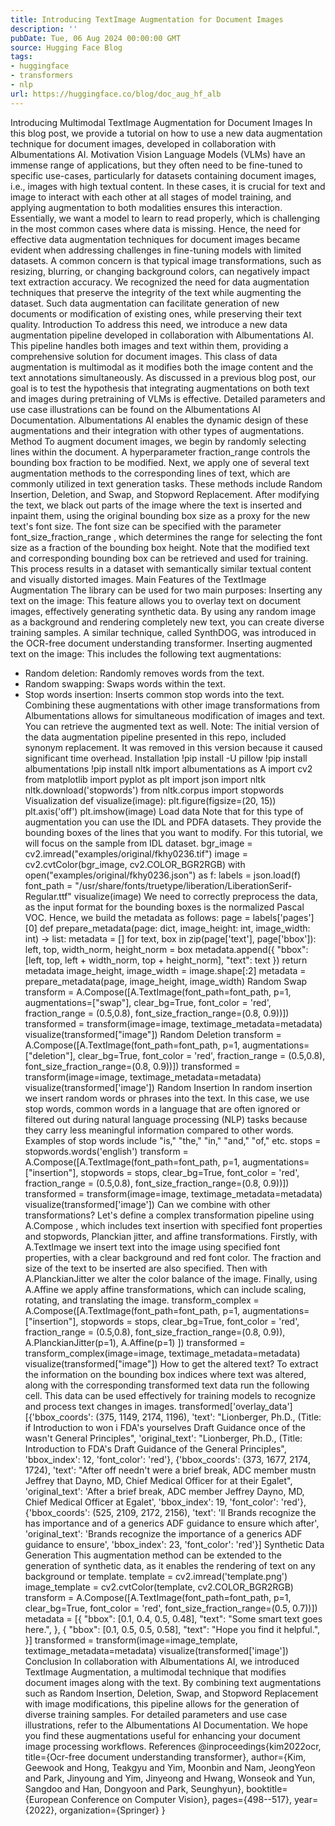 ```yaml
---
title: Introducing TextImage Augmentation for Document Images
description: ''
pubDate: Tue, 06 Aug 2024 00:00:00 GMT
source: Hugging Face Blog
tags:
- huggingface
- transformers
- nlp
url: https://huggingface.co/blog/doc_aug_hf_alb
---
```


Introducing Multimodal TextImage Augmentation for Document Images
In this blog post, we provide a tutorial on how to use a new data augmentation technique for document images, developed in collaboration with Albumentations AI.
Motivation
Vision Language Models (VLMs) have an immense range of applications, but they often need to be fine-tuned to specific use-cases, particularly for datasets containing document images, i.e., images with high textual content. In these cases, it is crucial for text and image to interact with each other at all stages of model training, and applying augmentation to both modalities ensures this interaction. Essentially, we want a model to learn to read properly, which is challenging in the most common cases where data is missing.
Hence, the need for effective data augmentation techniques for document images became evident when addressing challenges in fine-tuning models with limited datasets. A common concern is that typical image transformations, such as resizing, blurring, or changing background colors, can negatively impact text extraction accuracy.
We recognized the need for data augmentation techniques that preserve the integrity of the text while augmenting the dataset. Such data augmentation can facilitate generation of new documents or modification of existing ones, while preserving their text quality.
Introduction
To address this need, we introduce a new data augmentation pipeline developed in collaboration with Albumentations AI. This pipeline handles both images and text within them, providing a comprehensive solution for document images. This class of data augmentation is multimodal as it modifies both the image content and the text annotations simultaneously.
As discussed in a previous blog post, our goal is to test the hypothesis that integrating augmentations on both text and images during pretraining of VLMs is effective. Detailed parameters and use case illustrations can be found on the Albumentations AI Documentation. Albumentations AI enables the dynamic design of these augmentations and their integration with other types of augmentations.
Method
To augment document images, we begin by randomly selecting lines within the document. A hyperparameter fraction_range
controls the bounding box fraction to be modified.
Next, we apply one of several text augmentation methods to the corresponding lines of text, which are commonly utilized in text generation tasks. These methods include Random Insertion, Deletion, and Swap, and Stopword Replacement.
After modifying the text, we black out parts of the image where the text is inserted and inpaint them, using the original bounding box size as a proxy for the new text's font size. The font size can be specified with the parameter font_size_fraction_range
, which determines the range for selecting the font size as a fraction of the bounding box height. Note that the modified text and corresponding bounding box can be retrieved and used for training. This process results in a dataset with semantically similar textual content and visually distorted images.
Main Features of the TextImage Augmentation
The library can be used for two main purposes:
Inserting any text on the image: This feature allows you to overlay text on document images, effectively generating synthetic data. By using any random image as a background and rendering completely new text, you can create diverse training samples. A similar technique, called SynthDOG, was introduced in the OCR-free document understanding transformer.
Inserting augmented text on the image: This includes the following text augmentations:
- Random deletion: Randomly removes words from the text.
- Random swapping: Swaps words within the text.
- Stop words insertion: Inserts common stop words into the text.
Combining these augmentations with other image transformations from Albumentations allows for simultaneous modification of images and text. You can retrieve the augmented text as well.
Note: The initial version of the data augmentation pipeline presented in this repo, included synonym replacement. It was removed in this version because it caused significant time overhead.
Installation
!pip install -U pillow
!pip install albumentations
!pip install nltk
import albumentations as A
import cv2
from matplotlib import pyplot as plt
import json
import nltk
nltk.download('stopwords')
from nltk.corpus import stopwords
Visualization
def visualize(image):
plt.figure(figsize=(20, 15))
plt.axis('off')
plt.imshow(image)
Load data
Note that for this type of augmentation you can use the IDL and PDFA datasets. They provide the bounding boxes of the lines that you want to modify. For this tutorial, we will focus on the sample from IDL dataset.
bgr_image = cv2.imread("examples/original/fkhy0236.tif")
image = cv2.cvtColor(bgr_image, cv2.COLOR_BGR2RGB)
with open("examples/original/fkhy0236.json") as f:
labels = json.load(f)
font_path = "/usr/share/fonts/truetype/liberation/LiberationSerif-Regular.ttf"
visualize(image)
We need to correctly preprocess the data, as the input format for the bounding boxes is the normalized Pascal VOC. Hence, we build the metadata as follows:
page = labels['pages'][0]
def prepare_metadata(page: dict, image_height: int, image_width: int) -> list:
metadata = []
for text, box in zip(page['text'], page['bbox']):
left, top, width_norm, height_norm = box
metadata.append({
"bbox": [left, top, left + width_norm, top + height_norm],
"text": text
})
return metadata
image_height, image_width = image.shape[:2]
metadata = prepare_metadata(page, image_height, image_width)
Random Swap
transform = A.Compose([A.TextImage(font_path=font_path, p=1, augmentations=["swap"], clear_bg=True, font_color = 'red', fraction_range = (0.5,0.8), font_size_fraction_range=(0.8, 0.9))])
transformed = transform(image=image, textimage_metadata=metadata)
visualize(transformed["image"])
Random Deletion
transform = A.Compose([A.TextImage(font_path=font_path, p=1, augmentations=["deletion"], clear_bg=True, font_color = 'red', fraction_range = (0.5,0.8), font_size_fraction_range=(0.8, 0.9))])
transformed = transform(image=image, textimage_metadata=metadata)
visualize(transformed['image'])
Random Insertion
In random insertion we insert random words or phrases into the text. In this case, we use stop words, common words in a language that are often ignored or filtered out during natural language processing (NLP) tasks because they carry less meaningful information compared to other words. Examples of stop words include "is," "the," "in," "and," "of," etc.
stops = stopwords.words('english')
transform = A.Compose([A.TextImage(font_path=font_path, p=1, augmentations=["insertion"], stopwords = stops, clear_bg=True, font_color = 'red', fraction_range = (0.5,0.8), font_size_fraction_range=(0.8, 0.9))])
transformed = transform(image=image, textimage_metadata=metadata)
visualize(transformed['image'])
Can we combine with other transformations?
Let's define a complex transformation pipeline using A.Compose
, which includes text insertion with specified font properties and stopwords, Planckian jitter, and affine transformations. Firstly, with A.TextImage
we insert text into the image using specified font properties, with a clear background and red font color. The fraction and size of the text to be inserted are also specified.
Then with A.PlanckianJitter
we alter the color balance of the image. Finally, using A.Affine
we apply affine transformations, which can include scaling, rotating, and translating the image.
transform_complex = A.Compose([A.TextImage(font_path=font_path, p=1, augmentations=["insertion"], stopwords = stops, clear_bg=True, font_color = 'red', fraction_range = (0.5,0.8), font_size_fraction_range=(0.8, 0.9)),
A.PlanckianJitter(p=1),
A.Affine(p=1)
])
transformed = transform_complex(image=image, textimage_metadata=metadata)
visualize(transformed["image"])
How to get the altered text?
To extract the information on the bounding box indices where text was altered, along with the corresponding transformed text data run the following cell. This data can be used effectively for training models to recognize and process text changes in images.
transformed['overlay_data']
[{'bbox_coords': (375, 1149, 2174, 1196),
'text': "Lionberger, Ph.D., (Title: if Introduction to won i FDA's yourselves Draft Guidance once of the wasn't General Principles",
'original_text': "Lionberger, Ph.D., (Title: Introduction to FDA's Draft Guidance of the General Principles",
'bbox_index': 12,
'font_color': 'red'},
{'bbox_coords': (373, 1677, 2174, 1724),
'text': "After off needn't were a brief break, ADC member mustn Jeffrey that Dayno, MD, Chief Medical Officer for at their Egalet",
'original_text': 'After a brief break, ADC member Jeffrey Dayno, MD, Chief Medical Officer at Egalet',
'bbox_index': 19,
'font_color': 'red'},
{'bbox_coords': (525, 2109, 2172, 2156),
'text': 'll Brands recognize the has importance and of a generics ADF guidance to ensure which after',
'original_text': 'Brands recognize the importance of a generics ADF guidance to ensure',
'bbox_index': 23,
'font_color': 'red'}]
Synthetic Data Generation
This augmentation method can be extended to the generation of synthetic data, as it enables the rendering of text on any background or template.
template = cv2.imread('template.png')
image_template = cv2.cvtColor(template, cv2.COLOR_BGR2RGB)
transform = A.Compose([A.TextImage(font_path=font_path, p=1, clear_bg=True, font_color = 'red', font_size_fraction_range=(0.5, 0.7))])
metadata = [{
"bbox": [0.1, 0.4, 0.5, 0.48],
"text": "Some smart text goes here.",
}, {
"bbox": [0.1, 0.5, 0.5, 0.58],
"text": "Hope you find it helpful.",
}]
transformed = transform(image=image_template, textimage_metadata=metadata)
visualize(transformed['image'])
Conclusion
In collaboration with Albumentations AI, we introduced TextImage Augmentation, a multimodal technique that modifies document images along with the text. By combining text augmentations such as Random Insertion, Deletion, Swap, and Stopword Replacement with image modifications, this pipeline allows for the generation of diverse training samples.
For detailed parameters and use case illustrations, refer to the Albumentations AI Documentation. We hope you find these augmentations useful for enhancing your document image processing workflows.
References
@inproceedings{kim2022ocr,
title={Ocr-free document understanding transformer},
author={Kim, Geewook and Hong, Teakgyu and Yim, Moonbin and Nam, JeongYeon and Park, Jinyoung and Yim, Jinyeong and Hwang, Wonseok and Yun, Sangdoo and Han, Dongyoon and Park, Seunghyun},
booktitle={European Conference on Computer Vision},
pages={498--517},
year={2022},
organization={Springer}
}